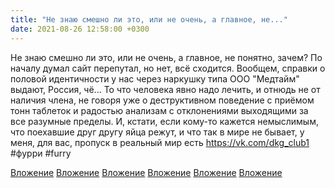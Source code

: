 ```yaml
---
title: "Не знаю смешно ли это, или не очень, а главное, не..."
date: 2021-08-26 12:58:00 +0300
---
```


Не знаю смешно ли это, или не очень, а главное, не понятно, зачем? По началу думал сайт перепутал, но нет, всё сходится. Вообщем, справки о половой идентичности у нас через наркушку типа ООО "Медтайм" выдают, Россия, чё... То что человека явно надо лечить, и отнюдь не от наличия члена, не говоря уже о деструктивном поведение с приёмом тонн таблеток и радостью анализам с отклонениями выходящими за все разумные пределы.
И, кстати, если кому-то кажется немыслимым, что поехавшие друг другу яйца режут, и что так в мире не бывает, у меня, для вас, пропуск в реальный мир есть https://vk.com/dkg_club1
#фурри #furry


[Вложение](/assets/vk_photos/3/1Wyl3dE6kvg.jpg)
[Вложение](/assets/vk_photos/3/QfjL13v14n0.jpg)
[Вложение](/assets/vk_photos/2/9VoFB0uYKAY.jpg)
[Вложение](/assets/vk_photos/2/zOc6EciDLmk.jpg)
[Вложение](/assets/vk_photos/2/bTK1zDYbs_c.jpg)
[Вложение](/assets/vk_photos/4/TPOdPblyPAI.jpg)
